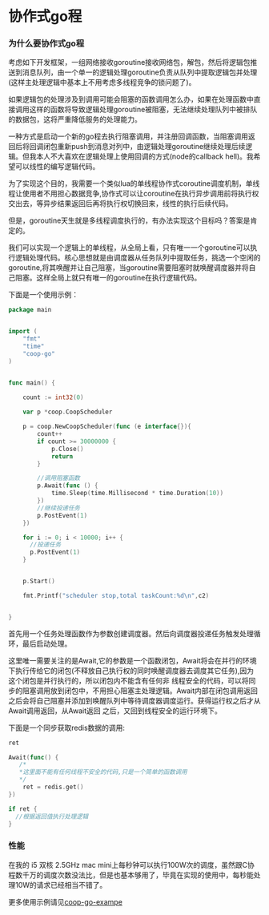 # 协作式go程

### 为什么要协作式go程

考虑如下开发框架，一组网络接收goroutine接收网络包，解包，然后将逻辑包推送到消息队列，由一个单一的逻辑处理goroutine负责从队列中提取逻辑包并处理(这样主处理逻辑中基本上不用考虑多线程竞争的锁问题了)。

如果逻辑包的处理涉及到调用可能会阻塞的函数调用怎么办，如果在处理函数中直接调用这样的函数将导致逻辑处理goroutine被阻塞，无法继续处理队列中被排队的数据包，这将严重降低服务的处理能力。

一种方式是启动一个新的go程去执行阻塞调用，并注册回调函数，当阻塞调用返回后将回调闭包重新push到消息对列中，由逻辑处理goroutine继续处理后续逻辑。但我本人不大喜欢在逻辑处理上使用回调的方式(node的callback hell)。我希望可以线性的编写逻辑代码。

为了实现这个目的，我需要一个类似lua的单线程协作式coroutine调度机制，单线程让使用者不用担心数据竞争,协作式可以让coroutine在执行异步调用前将执行权交出去，等异步结果返回后再将执行权切换回来，线性的执行后续代码。

但是，goroutine天生就是多线程调度执行的，有办法实现这个目标吗？答案是肯定的。

我们可以实现一个逻辑上的单线程，从全局上看，只有唯一一个goroutine可以执行逻辑处理代码。核心思想就是由调度器从任务队列中提取任务，挑选一个空闲的goroutine,将其唤醒并让自己阻塞，当goroutine需要阻塞时就唤醒调度器并将自己阻塞。这样全局上就只有唯一的goroutine在执行逻辑代码。



下面是一个使用示例：

~~~go
package main


import (
	"fmt"
	"time"
	"coop-go"
)


func main() {

	count := int32(0)
	
	var p *coop.CoopScheduler

	p = coop.NewCoopScheduler(func (e interface{}){
		count++
		if count >= 30000000 {
			p.Close()
			return
		}

      	//调用阻塞函数
		p.Await(func () {
			time.Sleep(time.Millisecond * time.Duration(10))
		})
		//继续投递任务
		p.PostEvent(1)
	})

	for i := 0; i < 10000; i++ {
	  //投递任务	
      p.PostEvent(1)
	}


	p.Start()

	fmt.Printf("scheduler stop,total taskCount:%d\n",c2)


}
~~~



首先用一个任务处理函数作为参数创建调度器。然后向调度器投递任务触发处理循环，最后启动处理。

这里唯一需要关注的是Await,它的参数是一个函数闭包，Await将会在并行的环境下执行传给它的闭包(不释放自己执行权的同时唤醒调度器去调度其它任务),因为这个闭包是并行执行的，所以闭包内不能含有任何非
线程安全的代码，可以将同步的阻塞调用放到闭包中，不用担心阻塞主处理逻辑。Await内部在闭包调用返回之后会将自己阻塞并添加到唤醒队列中等待调度器调度运行。获得运行权之后才从Await调用返回，从Await返回
之后，又回到线程安全的运行环境下。

下面是一个同步获取redis数据的调用:

~~~go
ret

Await(func() {
   /*
   *这里面不能有任何线程不安全的代码,只是一个简单的函数调用
   */  
	ret = redis.get()
})

if ret {
  //根据返回值执行处理逻辑
}
~~~



### 性能

在我的 i5 双核 2.5GHz mac mini上每秒钟可以执行100W次的调度，虽然跟C协程数千万的调度次数没法比，但是也基本够用了，毕竟在实现的使用中，每秒能处理10W的请求已经相当不错了。


更多使用示例请见[coop-go-exampe](https://github.com/sniperHW/coop-go-example)






